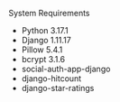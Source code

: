 System Requirements
- Python 3.17.1
- Django 1.11.17
- Pillow 5.4.1
- bcrypt 3.1.6
- social-auth-app-django
- django-hitcount
- django-star-ratings
